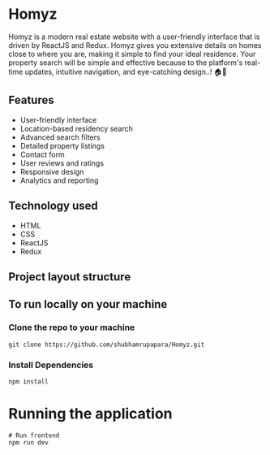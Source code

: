 # Homyz

Homyz is a modern real estate website with a user-friendly interface that is driven by ReactJS and Redux. Homyz gives you extensive details on homes close to where you are, making it simple to find your ideal residence. Your property search will be simple and effective because to the platform's real-time updates, intuitive navigation, and eye-catching design..! 🏠🏡

## Features

- User-friendly interface
- Location-based residency search
- Advanced search filters
- Detailed property listings
- Contact form
- User reviews and ratings
- Responsive design
- Analytics and reporting

## Technology used

- HTML
- CSS
- ReactJS
- Redux

## Project layout structure

## To run locally on your machine

### Clone the repo to your machine

```
git clone https://github.com/shubhamrupapara/Homyz.git
```

### Install Dependencies

```
npm install
```

# Running the application

```
# Run frontend
npm run dev


